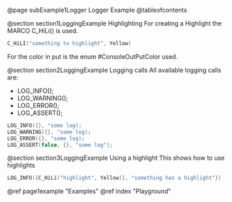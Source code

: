 @page subExample1Logger Logger Example
@tableofcontents

@section section1LoggingExample Highlighting
For creating a Highlight the MARCO C_HiLi() is used.
````c++
C_HiLI("something to highlight", Yellow)
````
For the color in put is the enum #ConsoleOutPutColor used.

@section section2LoggingExample Logging calls
All available logging calls are:

- LOG_INFO();
- LOG_WARNING();
- LOG_ERROR();
- LOG_ASSERT();

```c++
LOG_INFO({}, "some log);
LOG_WARNING({}, "some log);
LOG_ERROR({}, "some log);
LOG_ASSERT(false, {}, "some log");
```

@section section3LoggingExample Using a highlight
This shows how to use highlights
````c++
LOG_INFO({C_HiLi("highlight", Yellow)}, "something has a highlight"})
````

@ref page1example "Examples"
@ref index "Playground"